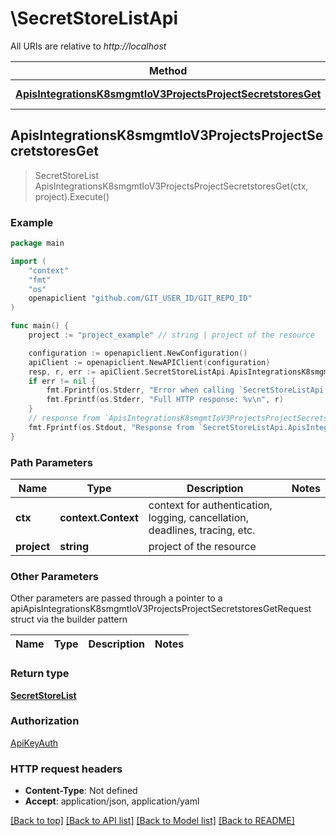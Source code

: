 # \SecretStoreListApi

All URIs are relative to *http://localhost*

Method | HTTP request | Description
------------- | ------------- | -------------
[**ApisIntegrationsK8smgmtIoV3ProjectsProjectSecretstoresGet**](SecretStoreListApi.md#ApisIntegrationsK8smgmtIoV3ProjectsProjectSecretstoresGet) | **Get** /apis/integrations.k8smgmt.io/v3/projects/{project}/secretstores | 



## ApisIntegrationsK8smgmtIoV3ProjectsProjectSecretstoresGet

> SecretStoreList ApisIntegrationsK8smgmtIoV3ProjectsProjectSecretstoresGet(ctx, project).Execute()





### Example

```go
package main

import (
    "context"
    "fmt"
    "os"
    openapiclient "github.com/GIT_USER_ID/GIT_REPO_ID"
)

func main() {
    project := "project_example" // string | project of the resource

    configuration := openapiclient.NewConfiguration()
    apiClient := openapiclient.NewAPIClient(configuration)
    resp, r, err := apiClient.SecretStoreListApi.ApisIntegrationsK8smgmtIoV3ProjectsProjectSecretstoresGet(context.Background(), project).Execute()
    if err != nil {
        fmt.Fprintf(os.Stderr, "Error when calling `SecretStoreListApi.ApisIntegrationsK8smgmtIoV3ProjectsProjectSecretstoresGet``: %v\n", err)
        fmt.Fprintf(os.Stderr, "Full HTTP response: %v\n", r)
    }
    // response from `ApisIntegrationsK8smgmtIoV3ProjectsProjectSecretstoresGet`: SecretStoreList
    fmt.Fprintf(os.Stdout, "Response from `SecretStoreListApi.ApisIntegrationsK8smgmtIoV3ProjectsProjectSecretstoresGet`: %v\n", resp)
}
```

### Path Parameters


Name | Type | Description  | Notes
------------- | ------------- | ------------- | -------------
**ctx** | **context.Context** | context for authentication, logging, cancellation, deadlines, tracing, etc.
**project** | **string** | project of the resource | 

### Other Parameters

Other parameters are passed through a pointer to a apiApisIntegrationsK8smgmtIoV3ProjectsProjectSecretstoresGetRequest struct via the builder pattern


Name | Type | Description  | Notes
------------- | ------------- | ------------- | -------------


### Return type

[**SecretStoreList**](SecretStoreList.md)

### Authorization

[ApiKeyAuth](../README.md#ApiKeyAuth)

### HTTP request headers

- **Content-Type**: Not defined
- **Accept**: application/json, application/yaml

[[Back to top]](#) [[Back to API list]](../README.md#documentation-for-api-endpoints)
[[Back to Model list]](../README.md#documentation-for-models)
[[Back to README]](../README.md)

